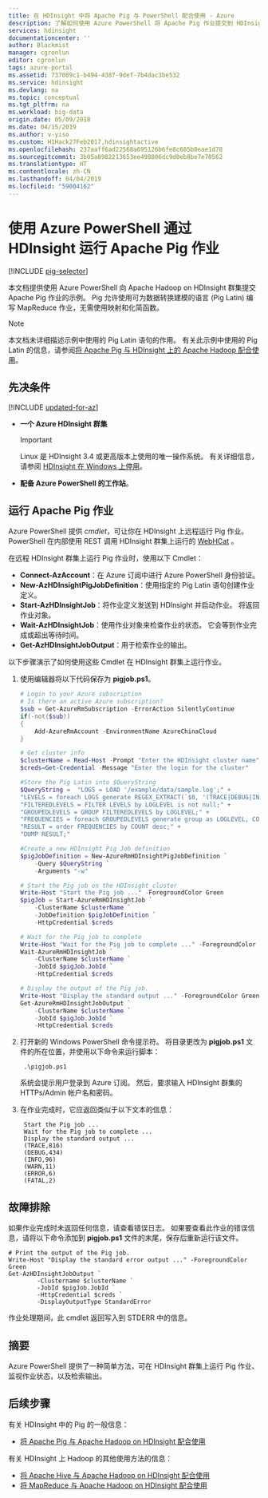 ```yaml
---
title: 在 HDInsight 中将 Apache Pig 与 PowerShell 配合使用 - Azure
description: 了解如何使用 Azure PowerShell 将 Apache Pig 作业提交到 HDInsight 上的 Apache Hadoop 群集。
services: hdinsight
documentationcenter: ''
author: Blackmist
manager: cgronlun
editor: cgronlun
tags: azure-portal
ms.assetid: 737089c1-b494-4387-9def-7b4dac3be532
ms.service: hdinsight
ms.devlang: na
ms.topic: conceptual
ms.tgt_pltfrm: na
ms.workload: big-data
origin.date: 05/09/2018
ms.date: 04/15/2019
ms.author: v-yiso
ms.custom: H1Hack27Feb2017,hdinsightactive
ms.openlocfilehash: 237aaff6ad22568a695126b6fe8c685b0eae1d78
ms.sourcegitcommit: 3b05a8982213653ee498806dc9d0eb8be7e70562
ms.translationtype: HT
ms.contentlocale: zh-CN
ms.lasthandoff: 04/04/2019
ms.locfileid: "59004162"
---
```

# <a name="use-azure-powershell-to-run-apache-pig-jobs-with-hdinsight"></a>使用 Azure PowerShell 通过 HDInsight 运行 Apache Pig 作业

[!INCLUDE [pig-selector](../../../includes/hdinsight-selector-use-pig.md)]

本文档提供使用 Azure PowerShell 向 Apache Hadoop on HDInsight 群集提交 Apache Pig 作业的示例。 Pig 允许使用可为数据转换建模的语言 (Pig Latin) 编写 MapReduce 作业，无需使用映射和化简函数。

> [!NOTE]  
> 本文档未详细描述示例中使用的 Pig Latin 语句的作用。 有关此示例中使用的 Pig Latin 的信息，请参阅[将 Apache Pig 与 HDInsight 上的 Apache Hadoop 配合使用](hdinsight-use-pig.md)。

## <a id="prereq"></a>先决条件

[!INCLUDE [updated-for-az](../../../includes/updated-for-az.md)]

* **一个 Azure HDInsight 群集**

  > [!IMPORTANT]
  > Linux 是 HDInsight 3.4 或更高版本上使用的唯一操作系统。 有关详细信息，请参阅 [HDInsight 在 Windows 上停用](../hdinsight-component-versioning.md#hdinsight-windows-retirement)。

* **配备 Azure PowerShell 的工作站**。

## <a id="powershell"></a>运行 Apache Pig 作业

Azure PowerShell 提供 *cmdlet*，可让你在 HDInsight 上远程运行 Pig 作业。 PowerShell 在内部使用 REST 调用 HDInsight 群集上运行的 [WebHCat](https://cwiki.apache.org/confluence/display/Hive/WebHCat) 。

在远程 HDInsight 群集上运行 Pig 作业时，使用以下 Cmdlet：

* **Connect-AzAccount**：在 Azure 订阅中进行 Azure PowerShell 身份验证。
* **New-AzHDInsightPigJobDefinition**：使用指定的 Pig Latin 语句创建作业定义。
* **Start-AzHDInsightJob**：将作业定义发送到 HDInsight 并启动作业。 将返回作业对象。
* **Wait-AzHDInsightJob**：使用作业对象来检查作业的状态。 它会等到作业完成或超出等待时间。
* **Get-AzHDInsightJobOutput**：用于检索作业的输出。

以下步骤演示了如何使用这些 Cmdlet 在 HDInsight 群集上运行作业。

1. 使用编辑器将以下代码保存为 **pigjob.ps1**。

    ```powershell
    # Login to your Azure subscription
    # Is there an active Azure subscription?
    $sub = Get-AzureRmSubscription -ErrorAction SilentlyContinue
    if(-not($sub))
    {
        Add-AzureRmAccount -EnvironmentName AzureChinaCloud
    }

    # Get cluster info
    $clusterName = Read-Host -Prompt "Enter the HDInsight cluster name"
    $creds=Get-Credential -Message "Enter the login for the cluster"

    #Store the Pig Latin into $QueryString
    $QueryString =  "LOGS = LOAD '/example/data/sample.log';" +
    "LEVELS = foreach LOGS generate REGEX_EXTRACT(`$0, '(TRACE|DEBUG|INFO|WARN|ERROR|FATAL)', 1)  as LOGLEVEL;" +
    "FILTEREDLEVELS = FILTER LEVELS by LOGLEVEL is not null;" +
    "GROUPEDLEVELS = GROUP FILTEREDLEVELS by LOGLEVEL;" +
    "FREQUENCIES = foreach GROUPEDLEVELS generate group as LOGLEVEL, COUNT(FILTEREDLEVELS.LOGLEVEL) as COUNT;" +
    "RESULT = order FREQUENCIES by COUNT desc;" +
    "DUMP RESULT;"

    #Create a new HDInsight Pig Job definition
    $pigJobDefinition = New-AzureRmHDInsightPigJobDefinition `
        -Query $QueryString `
        -Arguments "-w"

    # Start the Pig job on the HDInsight cluster
    Write-Host "Start the Pig job ..." -ForegroundColor Green
    $pigJob = Start-AzureRmHDInsightJob `
        -ClusterName $clusterName `
        -JobDefinition $pigJobDefinition `
        -HttpCredential $creds

    # Wait for the Pig job to complete
    Write-Host "Wait for the Pig job to complete ..." -ForegroundColor Green
    Wait-AzureRmHDInsightJob `
        -ClusterName $clusterName `
        -JobId $pigJob.JobId `
        -HttpCredential $creds

    # Display the output of the Pig job.
    Write-Host "Display the standard output ..." -ForegroundColor Green
    Get-AzureRmHDInsightJobOutput `
        -ClusterName $clusterName `
        -JobId $pigJob.JobId `
        -HttpCredential $creds
    ```

1. 打开新的 Windows PowerShell 命令提示符。 将目录更改为 **pigjob.ps1** 文件的所在位置，并使用以下命令来运行脚本：

        .\pigjob.ps1

    系统会提示用户登录到 Azure 订阅。 然后，要求输入 HDInsight 群集的 HTTPs/Admin 帐户名和密码。

2. 在作业完成时，它应返回类似于以下文本的信息：

        Start the Pig job ...
        Wait for the Pig job to complete ...
        Display the standard output ...
        (TRACE,816)
        (DEBUG,434)
        (INFO,96)
        (WARN,11)
        (ERROR,6)
        (FATAL,2)

## <a id="troubleshooting"></a>故障排除

如果作业完成时未返回任何信息，请查看错误日志。 如果要查看此作业的错误信息，请将以下命令添加到 **pigjob.ps1** 文件的末尾，保存后重新运行该文件。

    # Print the output of the Pig job.
    Write-Host "Display the standard error output ..." -ForegroundColor Green
    Get-AzHDInsightJobOutput `
            -Clustername $clusterName `
            -JobId $pigJob.JobId `
            -HttpCredential $creds `
            -DisplayOutputType StandardError

作业处理期间，此 cmdlet 返回写入到 STDERR 中的信息。

## <a id="summary"></a>摘要
Azure PowerShell 提供了一种简单方法，可在 HDInsight 群集上运行 Pig 作业、监视作业状态，以及检索输出。

## <a id="nextsteps"></a>后续步骤
有关 HDInsight 中的 Pig 的一般信息：

* [将 Apache Pig 与 Apache Hadoop on HDInsight 配合使用](hdinsight-use-pig.md)

有关 HDInsight 上 Hadoop 的其他使用方法的信息：

* [将 Apache Hive 与 Apache Hadoop on HDInsight 配合使用](hdinsight-use-hive.md)
* [将 MapReduce 与 Apache Hadoop on HDInsight 配合使用](hdinsight-use-mapreduce.md)
